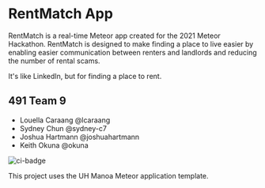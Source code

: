 # RentMatch App 

RentMatch is a real-time Meteor app created for the 2021 Meteor Hackathon. RentMatch is designed to make finding a place to live easier by enabling easier communication between renters and landlords and reducing the number of rental scams. 

It's like LinkedIn, but for finding a place to rent. 

## 491 Team 9

- Louella Caraang @lcaraang
- Sydney Chun @sydney-c7
- Joshua Hartmann @joshuahartmann
- Keith Okuna @okuna

![ci-badge](https://github.com/ics-software-engineering/meteor-application-template-react/workflows/ci-meteor-application-template-react/badge.svg)

This project uses the UH Manoa Meteor application template.
